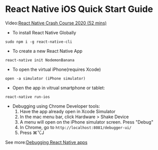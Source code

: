 # React Native iOS Quick Start Guide

Video:[React Native Crash Course 2020 (52 mins)](https://www.youtube.com/watch?v=Hf4MJH0jDb4)

* To install React Native Globally

`sudo npm i -g react-native-cli`

* To create a new React Native App

`react-native init NodemonBanana`

* To open the virtual iPhone(requires Xcode)

`open -a simulator (iPhone simulator)`

* Open the app in vitrual smartphone or tablet:

`react-native run-ios`

* Debugging using Chrome Developer tools:
  1. Have the app already open in Xcode Simulator
  2. In the mac menu bar, click Hardware > Shake Device
  3. A menu will open on the iPhone simulator screen. Press "Debug"
  4. In Chrome, go to `http://localhost:8081/debugger-ui/`
  5. Press ⌘⌥J

See more:[Debugging React Native apps](https://www.sitepoint.com/tools-for-debugging-react-native/)